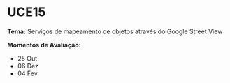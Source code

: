 # UCE15 #

**Tema:** Serviços de mapeamento de objetos através do Google Street View

**Momentos de Avaliação:**
* 25 Out
* 06 Dez
* 04 Fev
